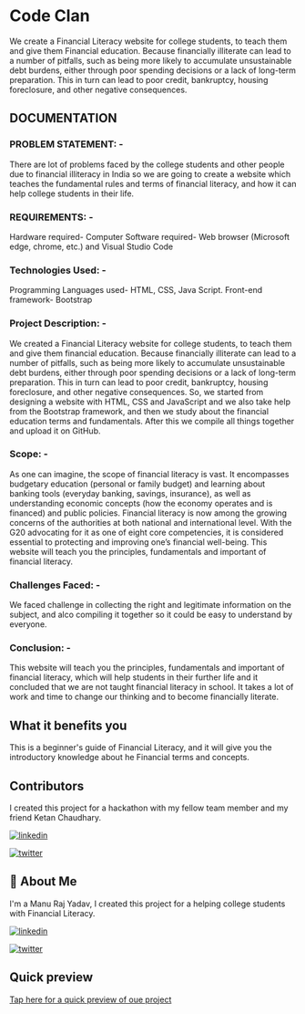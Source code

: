 
# Code Clan

We create a Financial Literacy website for college students, to teach them and give them Financial education. Because financially illiterate can lead to a number of pitfalls, such as being more likely to accumulate unsustainable debt burdens, either through poor spending decisions or a lack of long-term preparation. This in turn can lead to poor credit, bankruptcy, housing foreclosure, and other negative consequences.

## DOCUMENTATION

### PROBLEM STATEMENT: - 
There are lot of problems faced by the college students and other people due to financial illiteracy in India so we are going to create a website which teaches the fundamental rules and terms of financial literacy, and how it can help college students in their life.

### REQUIREMENTS: - 
Hardware required- Computer
Software required- Web browser (Microsoft edge, chrome, etc.) and Visual Studio Code 

### Technologies Used: - 
Programming Languages used- HTML, CSS, Java Script.
Front-end framework- Bootstrap 

### Project Description: - 
We created a Financial Literacy website for college students, to teach them and give them financial education. Because financially illiterate can lead to a number of pitfalls, such as being more likely to accumulate unsustainable debt burdens, either through poor spending decisions or a lack of long-term preparation. This in turn can lead to poor credit, bankruptcy, housing foreclosure, and other negative consequences.
So, we started from designing a website with HTML, CSS and JavaScript and we also take help from the Bootstrap framework, and then we study about the financial education terms and fundamentals. After this we compile all things together and upload it on GitHub.  

### Scope: -
As one can imagine, the scope of financial literacy is vast. It encompasses budgetary education (personal or family budget) and learning about banking tools (everyday banking, savings, insurance), as well as understanding economic concepts (how the economy operates and is financed) and public policies.
Financial literacy is now among the growing concerns of the authorities at both national and international level. With the G20 advocating for it as one of eight core competencies, it is considered essential to protecting and improving one’s financial well-being.
This website will teach you the principles, fundamentals and important of financial literacy.

### Challenges Faced: -
We faced challenge in collecting the right and legitimate information on the subject, and alco compiling it together so it could be easy to understand by everyone.

### Conclusion: -
This website will teach you the principles, fundamentals and important of financial literacy, which will help students in their further life and it concluded that we are not taught financial literacy in school. It takes a lot of work and time to change our thinking and to become financially literate.










## What it benefits you 
This is a beginner's guide of Financial Literacy, and it will give you the introductory knowledge about he Financial terms and concepts.

## Contributors
I created this project for a hackathon with my fellow team member and my friend Ketan Chaudhary.

[![linkedin](https://img.shields.io/badge/linkedin-0A66C2?style=for-the-badge&logo=linkedin&logoColor=white)](https://www.linkedin.com/in/ketan-chaudhary-702b54208)

[![twitter](https://img.shields.io/badge/twitter-1DA1F2?style=for-the-badge&logo=twitter&logoColor=white)](https://twitter.com/KetanPoonia2580)


## 🚀 About Me
I'm a Manu Raj Yadav, I created this project for a helping college students with Financial Literacy.


[![linkedin](https://img.shields.io/badge/linkedin-0A66C2?style=for-the-badge&logo=linkedin&logoColor=white)](https://www.linkedin.com/in/manu-raj-yadav-65982518a/)

[![twitter](https://img.shields.io/badge/twitter-1DA1F2?style=for-the-badge&logo=twitter&logoColor=white)](https://twitter.com/manuryadav)
## Quick preview

[Tap here for a quick preview of oue project](https://manurajyadav.github.io/Code-Clan/)

